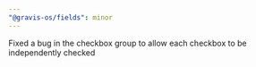 ```yaml
---
"@gravis-os/fields": minor
---
```


Fixed a bug in the checkbox group to allow each checkbox to be independently checked
